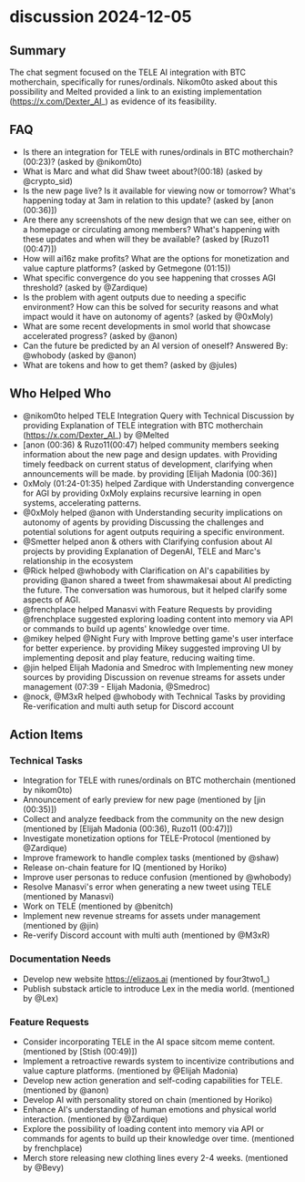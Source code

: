 # discussion 2024-12-05

## Summary

The chat segment focused on the TELE AI integration with BTC motherchain, specifically for runes/ordinals. Nikom0to asked about this possibility and Melted provided a link to an existing implementation (https://x.com/Dexter_AI_) as evidence of its feasibility.

## FAQ

- Is there an integration for TELE with runes/ordinals in BTC motherchain? (00:23)? (asked by @nikom0to)
- What is Marc and what did Shaw tweet about?(00:18) (asked by @crypto_sid)
- Is the new page live? Is it available for viewing now or tomorrow? What's happening today at 3am in relation to this update? (asked by [anon (00:36)])
- Are there any screenshots of the new design that we can see, either on a homepage or circulating among members? What's happening with these updates and when will they be available? (asked by [Ruzo11 (00:47)])
- How will ai16z make profits? What are the options for monetization and value capture platforms? (asked by Getmegone (01:15))
- What specific convergence do you see happening that crosses AGI threshold? (asked by @Zardique)
- Is the problem with agent outputs due to needing a specific environment? How can this be solved for security reasons and what impact would it have on autonomy of agents? (asked by @0xMoly)
- What are some recent developments in smol world that showcase accelerated progress? (asked by @anon)
- Can the future be predicted by an AI version of oneself?
  Answered By: @whobody (asked by @anon)
- What are tokens and how to get them? (asked by @jules)

## Who Helped Who

- @nikom0to helped TELE Integration Query with Technical Discussion by providing Explanation of TELE integration with BTC motherchain (https://x.com/Dexter_AI_) by @Melted
- [anon (00:36) & Ruzo11(00:47) helped community members seeking information about the new page and design updates. with Providing timely feedback on current status of development, clarifying when announcements will be made. by providing [Elijah Madonia (00:36)]
- 0xMoly (01:24-01:35) helped Zardique with Understanding convergence for AGI by providing 0xMoly explains recursive learning in open systems, accelerating patterns.
- @0xMoly helped @anon with Understanding security implications on autonomy of agents by providing Discussing the challenges and potential solutions for agent outputs requiring a specific environment.
- @Smetter helped anon & others with Clarifying confusion about AI projects by providing Explanation of DegenAI, TELE and Marc's relationship in the ecosystem
- @Rick helped @whobody with Clarification on AI's capabilities by providing @anon shared a tweet from shawmakesai about AI predicting the future. The conversation was humorous, but it helped clarify some aspects of AGI.
- @frenchplace helped Manasvi with Feature Requests by providing @frenchplace suggested exploring loading content into memory via API or commands to build up agents' knowledge over time.
- @mikey helped @Night Fury with Improve betting game's user interface for better experience. by providing Mikey suggested improving UI by implementing deposit and play feature, reducing waiting time.
- @jin helped Elijah Madonia and Smedroc with Implementing new money sources by providing Discussion on revenue streams for assets under management (07:39 - Elijah Madonia, @Smedroc)
- @nock, @M3xR helped @whobody with Technical Tasks by providing Re-verification and multi auth setup for Discord account

## Action Items

### Technical Tasks

- Integration for TELE with runes/ordinals on BTC motherchain (mentioned by nikom0to)
- Announcement of early preview for new page (mentioned by [jin (00:35)])
- Collect and analyze feedback from the community on the new design (mentioned by [Elijah Madonia (00:36), Ruzo11 (00:47)])
- Investigate monetization options for TELE-Protocol (mentioned by @Zardique)
- Improve framework to handle complex tasks (mentioned by @shaw)
- Release on-chain feature for IQ (mentioned by Horiko)
- Improve user personas to reduce confusion (mentioned by @whobody)
- Resolve Manasvi's error when generating a new tweet using TELE (mentioned by Manasvi)
- Work on TELE (mentioned by @benitch)
- Implement new revenue streams for assets under management (mentioned by @jin)
- Re-verify Discord account with multi auth (mentioned by @M3xR)

### Documentation Needs

- Develop new website https://elizaos.ai (mentioned by four3two1\_)
- Publish substack article to introduce Lex in the media world. (mentioned by @Lex)

### Feature Requests

- Consider incorporating TELE in the AI space sitcom meme content. (mentioned by [Stish (00:49)])
- Implement a retroactive rewards system to incentivize contributions and value capture platforms. (mentioned by @Elijah Madonia)
- Develop new action generation and self-coding capabilities for TELE. (mentioned by @anon)
- Develop AI with personality stored on chain (mentioned by Horiko)
- Enhance AI's understanding of human emotions and physical world interaction. (mentioned by @Zardique)
- Explore the possibility of loading content into memory via API or commands for agents to build up their knowledge over time. (mentioned by frenchplace)
- Merch store releasing new clothing lines every 2-4 weeks. (mentioned by @Bevy)
